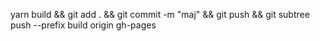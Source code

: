 yarn build && git add . 
&& git commit -m "maj" && git push && git subtree 
push --prefix build origin gh-pages
